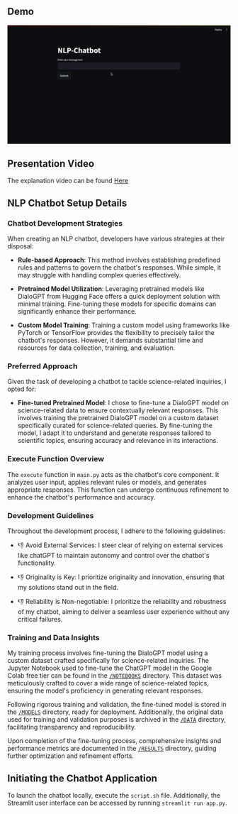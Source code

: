 ## Demo
![Demo](demo.gif)

## Presentation Video
The explanation video can be found [Here](videolink)

## NLP Chatbot Setup Details

### Chatbot Development Strategies

When creating an NLP chatbot, developers have various strategies at their disposal:

- **Rule-based Approach**: This method involves establishing predefined rules and patterns to govern the chatbot's responses. While simple, it may struggle with handling complex queries effectively.

- **Pretrained Model Utilization**: Leveraging pretrained models like DialoGPT from Hugging Face offers a quick deployment solution with minimal training. Fine-tuning these models for specific domains can significantly enhance their performance.

- **Custom Model Training**: Training a custom model using frameworks like PyTorch or TensorFlow provides the flexibility to precisely tailor the chatbot's responses. However, it demands substantial time and resources for data collection, training, and evaluation.

### Preferred Approach

Given the task of developing a chatbot to tackle science-related inquiries, I opted for:

- **Fine-tuned Pretrained Model**: I chose to fine-tune a DialoGPT model on science-related data to ensure contextually relevant responses. This involves training the pretrained DialoGPT model on a custom dataset specifically curated for science-related queries. By fine-tuning the model, I adapt it to understand and generate responses tailored to scientific topics, ensuring accuracy and relevance in its interactions.

### Execute Function Overview

The `execute` function in `main.py` acts as the chatbot's core component. It analyzes user input, applies relevant rules or models, and generates appropriate responses. This function can undergo continuous refinement to enhance the chatbot's performance and accuracy.

### Development Guidelines

Throughout the development process, I adhere to the following guidelines:

- 👎 Avoid External Services: I steer clear of relying on external services like chatGPT to maintain autonomy and control over the chatbot's functionality.

- 👎 Originality is Key: I prioritize originality and innovation, ensuring that my solutions stand out in the field.

- 👎 Reliability is Non-negotiable: I prioritize the reliability and robustness of my chatbot, aiming to deliver a seamless user experience without any critical failures.

### Training and Data Insights

My training process involves fine-tuning the DialoGPT model using a custom dataset crafted specifically for science-related inquiries. The Jupyter Notebook used to fine-tune the ChatGPT model in the Google Colab free tier can be found in the [`/NOTEBOOKS`](notebooks/) directory. This dataset was meticulously crafted to cover a wide range of science-related topics, ensuring the model's proficiency in generating relevant responses.

Following rigorous training and validation, the fine-tuned model is stored in the [`/MODELS`](models/) directory, ready for deployment. Additionally, the original data used for training and validation purposes is archived in the [`/DATA`](data/) directory, facilitating transparency and reproducibility.

Upon completion of the fine-tuning process, comprehensive insights and performance metrics are documented in the [`/RESULTS`](results/) directory, guiding further optimization and refinement efforts.

## Initiating the Chatbot Application

To launch the chatbot locally, execute the `script.sh` file. Additionally, the Streamlit user interface can be accessed by running `streamlit run app.py`.
